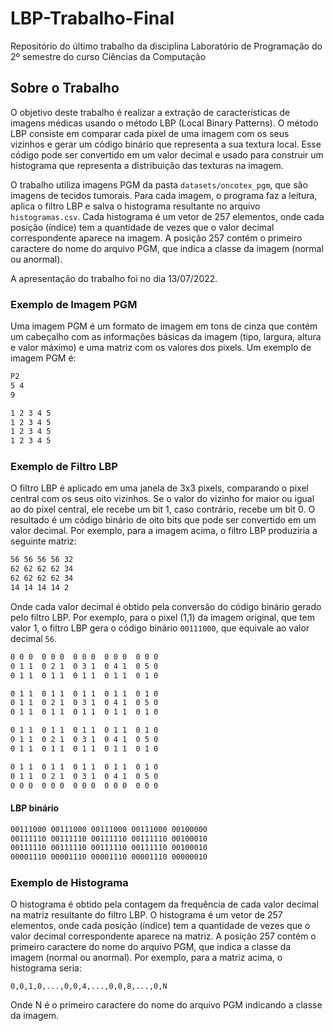 # LBP-Trabalho-Final

Repositório do último trabalho da disciplina Laboratório de Programação do 2º semestre do curso Ciências da Computação

## Sobre o Trabalho

O objetivo deste trabalho é realizar a extração de características de imagens médicas usando o método LBP (Local Binary Patterns). O método LBP consiste em comparar cada pixel de uma imagem com os seus vizinhos e gerar um código binário que representa a sua textura local. Esse código pode ser convertido em um valor decimal e usado para construir um histograma que representa a distribuição das texturas na imagem.

O trabalho utiliza imagens PGM da pasta `datasets/oncotex_pgm`, que são imagens de tecidos tumorais. Para cada imagem, o programa faz a leitura, aplica o filtro LBP e salva o histograma resultante no arquivo `histogramas.csv`. Cada histograma é um vetor de 257 elementos, onde cada posição (índice) tem a quantidade de vezes que o valor decimal correspondente aparece na imagem. A posição 257 contém o primeiro caractere do nome do arquivo PGM, que indica a classe da imagem (normal ou anormal).

A apresentação do trabalho foi no dia 13/07/2022.

### Exemplo de Imagem PGM

Uma imagem PGM é um formato de imagem em tons de cinza que contém um cabeçalho com as informações básicas da imagem (tipo, largura, altura e valor máximo) e uma matriz com os valores dos pixels. Um exemplo de imagem PGM é:

```txt
P2
5 4
9

1 2 3 4 5
1 2 3 4 5
1 2 3 4 5
1 2 3 4 5
```

### Exemplo de Filtro LBP

O filtro LBP é aplicado em uma janela de 3x3 pixels, comparando o pixel central com os seus oito vizinhos. Se o valor do vizinho for maior ou igual ao do pixel central, ele recebe um bit 1, caso contrário, recebe um bit 0. O resultado é um código binário de oito bits que pode ser convertido em um valor decimal. Por exemplo, para a imagem acima, o filtro LBP produziria a seguinte matriz:

```txt
56 56 56 56 32
62 62 62 62 34
62 62 62 62 34
14 14 14 14 2
```

Onde cada valor decimal é obtido pela conversão do código binário gerado pelo filtro LBP. Por exemplo, para o pixel (1,1) da imagem original, que tem valor 1, o filtro LBP gera o código binário `00111000`, que equivale ao valor decimal `56`.

```txt
0 0 0  0 0 0  0 0 0  0 0 0  0 0 0
0 1 1  0 2 1  0 3 1  0 4 1  0 5 0
0 1 1  0 1 1  0 1 1  0 1 1  0 1 0

0 1 1  0 1 1  0 1 1  0 1 1  0 1 0
0 1 1  0 2 1  0 3 1  0 4 1  0 5 0
0 1 1  0 1 1  0 1 1  0 1 1  0 1 0

0 1 1  0 1 1  0 1 1  0 1 1  0 1 0
0 1 1  0 2 1  0 3 1  0 4 1  0 5 0
0 1 1  0 1 1  0 1 1  0 1 1  0 1 0

0 1 1  0 1 1  0 1 1  0 1 1  0 1 0
0 1 1  0 2 1  0 3 1  0 4 1  0 5 0
0 0 0  0 0 0  0 0 0  0 0 0  0 0 0
```

#### LBP binário

```txt
00111000 00111000 00111000 00111000 00100000
00111110 00111110 00111110 00111110 00100010
00111110 00111110 00111110 00111110 00100010
00001110 00001110 00001110 00001110 00000010
```

### Exemplo de Histograma

O histograma é obtido pela contagem da frequência de cada valor decimal na matriz resultante do filtro LBP. O histograma é um vetor de 257 elementos, onde cada posição (índice) tem a quantidade de vezes que o valor decimal correspondente aparece na matriz. A posição 257 contém o primeiro caractere do nome do arquivo PGM, que indica a classe da imagem (normal ou anormal). Por exemplo, para a matriz acima, o histograma seria:

```csv
0,0,1,0,...,0,0,4,...,0,0,8,...,0,N
```

Onde N é o primeiro caractere do nome do arquivo PGM indicando a classe da imagem.

